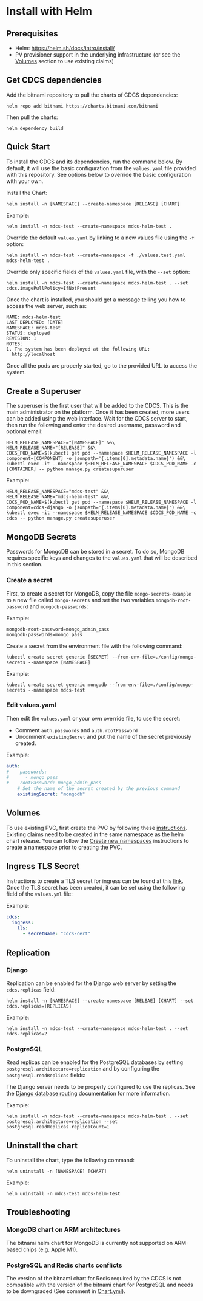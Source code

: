 # Install with Helm

## Prerequisites
* Helm: https://helm.sh/docs/intro/install/
* PV provisioner support in the underlying infrastructure (or see the [Volumes](#volumes) section to use existing claims)

## Get CDCS dependencies

Add the bitnami repository to pull the charts of CDCS dependencies:
```commandline
helm repo add bitnami https://charts.bitnami.com/bitnami
```

Then pull the charts:
```commandline
helm dependency build
```

## Quick Start

To install the CDCS and its dependencies, run the command below. By default, it will use the 
basic configuration from the `values.yaml` file provided with this repository. See options below to 
override the basic configuration with your own.  

Install the Chart:
```commandline
helm install -n [NAMESPACE] --create-namespace [RELEASE] [CHART]
```
Example:
```commandline
helm install -n mdcs-test --create-namespace mdcs-helm-test .
```

Override the default `values.yaml` by linking to a new values file using the `-f` option:
```commandline
helm install -n mdcs-test --create-namespace -f ./values.test.yaml mdcs-helm-test .
```
Override only specific fields of the `values.yaml` file, with the `--set` option:
```commandline
helm install -n mdcs-test --create-namespace mdcs-helm-test . --set cdcs.imagePullPolicy=IfNotPresent
```

Once the chart is installed, you should get a message telling you how to access the web server,
such as:

```commandline
NAME: mdcs-helm-test
LAST DEPLOYED: [DATE]
NAMESPACE: mdcs-test
STATUS: deployed
REVISION: 1
NOTES:
1. The system has been deployed at the following URL:
  http://localhost
```
Once all the pods are properly started, go to the provided URL to access the system.

## Create a Superuser

The superuser is the first user that will be added to the CDCS. This is the
main administrator on the platform. Once it has been created, more users
can be added using the web interface. Wait for the CDCS server to start, then run 
the following and enter the desired username, password and optional email:

```commandline
HELM_RELEASE_NAMESPACE="[NAMESPACE]" &&\
HELM_RELEASE_NAME="[RELEASE]" &&\
CDCS_POD_NAME=$(kubectl get pod --namespace $HELM_RELEASE_NAMESPACE -l component=[COMPONENT] -o jsonpath='{.items[0].metadata.name}') &&\
kubectl exec -it --namespace $HELM_RELEASE_NAMESPACE $CDCS_POD_NAME -c [CONTAINER] -- python manage.py createsuperuser
```

Example:
```commandline
HELM_RELEASE_NAMESPACE="mdcs-test" &&\
HELM_RELEASE_NAME="mdcs-helm-test" &&\
CDCS_POD_NAME=$(kubectl get pod --namespace $HELM_RELEASE_NAMESPACE -l component=cdcs-django -o jsonpath='{.items[0].metadata.name}') &&\
kubectl exec -it --namespace $HELM_RELEASE_NAMESPACE $CDCS_POD_NAME -c cdcs -- python manage.py createsuperuser
```

## MongoDB Secrets

Passwords for MongoDB can be stored in a secret. To do so, MongoDB requires specific keys and
changes to the `values.yaml` that will be described in this section.

### Create a secret
First, to create a secret for MongoDB, copy the file `mongo-secrets-example` to a new 
file called `mongo-secrets` and set the two variables `mongodb-root-password` and `mongodb-passwords`:

Example:
```
mongodb-root-password=mongo_admin_pass
mongodb-passwords=mongo_pass
```

Create a secret from the environment file with the following command:
```commandline
kubectl create secret generic [SECRET] --from-env-file=./config/mongo-secrets --namespace [NAMESPACE] 
```

Example:
```commandline
kubectl create secret generic mongodb --from-env-file=./config/mongo-secrets --namespace mdcs-test 
```

### Edit values.yaml

Then edit the `values.yaml` or your own override file, to use the secret:
- Comment `auth.passwords` and `auth.rootPassword`
- Uncomment `existingSecret` and put the name of the secret previously created.

Example:
```yml
auth:
#    passwords:
#      - mongo_pass
#    rootPassword: mongo_admin_pass
    # Set the name of the secret created by the previous command
    existingSecret: "mongodb"
```

## Volumes

To use existing PVC, first create the PVC by following these [instructions](../README.md#configure-volumes). Existing claims need to be created in
the same namespace as the helm chart release. You can follow the 
[Create new namespaces](https://kubernetes.io/docs/tasks/administer-cluster/namespaces-walkthrough/#create-new-namespaces) 
instructions to create a namespace prior to creating the PVC.

## Ingress TLS Secret

Instructions to create a TLS secret for ingress can be found at this [link](https://kubernetes.io/docs/reference/kubectl/generated/kubectl_create/kubectl_create_secret_tls/).
Once the TLS secret has been created, it can be set using the following field of the `values.yml` file:

Example:
```yml
cdcs:
  ingress:
    tls:
      - secretName: "cdcs-cert"
```

## Replication

### Django

Replication can be enabled for the Django web server by setting
the `cdcs.replicas` field:


```commandline
helm install -n [NAMESPACE] --create-namespace [RELEAE] [CHART] --set cdcs.replicas=[REPLICAS] 
```
Example:
```commandline
helm install -n mdcs-test --create-namespace mdcs-helm-test . --set cdcs.replicas=2
```

### PostgreSQL

Read replicas can be enabled for the PostgreSQL databases by setting
 `postgresql.architecture=replication` and by configuring the `postgresql.readReplicas` fields:

The Django server needs to be properly configured to use the replicas. See the 
[Django database routing](https://docs.djangoproject.com/en/4.2/topics/db/multi-db/#automatic-database-routing)
documentation for more information.

Example:
```commandline
helm install -n mdcs-test --create-namespace mdcs-helm-test . --set postgresql.architecture=replication --set postgresql.readReplicas.replicaCount=1
```

## Uninstall the chart

To uninstall the chart, type the following command:
```commandline
helm uninstall -n [NAMESPACE] [CHART] 
```

Example:
```commandline
helm uninstall -n mdcs-test mdcs-helm-test 
```

## Troubleshooting

### MongoDB chart on ARM architectures

The bitnami helm chart for MongoDB is currently not supported
on ARM-based chips (e.g. Apple M1).

### PostgreSQL and Redis charts conflicts

The version of the bitnami chart for Redis required by the CDCS is not compatible with
the version of the bitnami chart for PostgreSQL and needs to be downgraded
(See comment in [Chart.yml](Chart.yaml)).